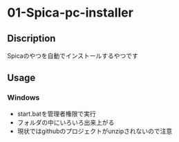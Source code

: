 # 01-Spica-pc-installer
## Discription
Spicaのやつを自動でインストールするやつです
## Usage

### Windows
- start.batを管理者権限で実行
- フォルダの中にいろいろ出来上がる
- 現状ではgithubのプロジェクトがunzipされないので注意

